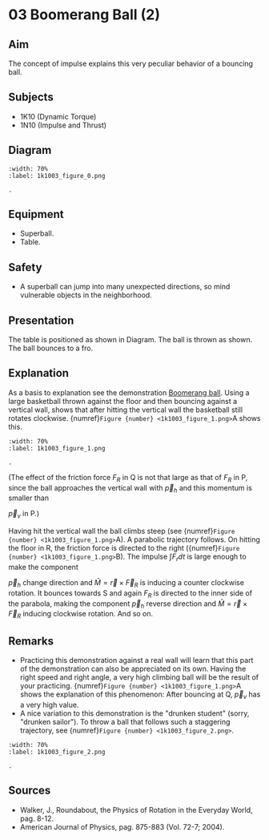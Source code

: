 # 03 Boomerang Ball (2)  
  
## Aim   
The concept of impulse explains this very peculiar behavior of a bouncing ball.    
  
## Subjects   
* 1K10 (Dynamic Torque) 
* 1N10 (Impulse and Thrust)   

## Diagram
   
```{figure} figures/figure_0.png
:width: 70%  
:label: 1k1003_figure_0.png  

. 
```
     
  
## Equipment   
 *  Superball. 
 *  Table.   
  
## Safety   
 
 *  A superball can jump into many unexpected directions, so mind vulnerable objects in the neighborhood.
    
  
## Presentation   
 The table is positioned as shown in Diagram. The ball is thrown as shown. The ball bounces to a fro.    
  
## Explanation   
As a basis to explanation see the demonstration [Boomerang ball](../1K1002%20Boomerang%20Ball/1K1002.md). Using a large basketball thrown against the floor and then bouncing against a vertical wall, shows that after hitting the vertical wall the basketball still rotates clockwise. {numref}`Figure {number} <1k1003_figure_1.png>`A shows this.    

```{figure} figures/figure_1.png
:width: 70%  
:label: 1k1003_figure_1.png  

. 
```

(The effect of the friction force $F_{R}$ in $\mathrm{Q}$ is not that large as that of $F_{R}$ in $\mathrm{P}$, since the ball approaches the vertical wall with $\vec{p}_{h}$ and this momentum is smaller than

$\vec{p}_{v}$ in P.)

Having hit the vertical wall the ball climbs steep (see {numref}`Figure {number} <1k1003_figure_1.png>`A). A parabolic trajectory follows. On hitting the floor in $\mathrm{R}$, the friction force is directed to the right ({numref}`Figure {number} <1k1003_figure_1.png>`B). The impulse $\int F_{r} d t$ is large enough to make the component

$\vec{p}_{h}$ change direction and $\bar{M}=\vec{r} \times \vec{F}_{R}$ is inducing a counter clockwise rotation. It bounces towards $\mathrm{S}$ and again $F_{R}$ is directed to the inner side of the parabola, making the component $\vec{p}_{h}$ reverse direction and $\bar{M}=\vec{r} \times \vec{F}_{R}$ inducing clockwise rotation. And so on.
  
## Remarks
- Practicing this demonstration against a real wall will learn that this part of the demonstration can also be appreciated on its own. Having the right speed and right angle, a very high climbing ball will be the result of your practicing. {numref}`Figure {number} <1k1003_figure_1.png>`A shows the explanation of this phenomenon: After bouncing at $\mathrm{Q}$, $\vec{p}_{v}$ has a very high value.
- A nice variation to this demonstration is the "drunken student" (sorry, "drunken sailor"). To throw a ball that follows such a staggering trajectory, see {numref}`Figure {number} <1k1003_figure_2.png>`.    
```{figure} figures/figure_2.png
:width: 70%  
:label: 1k1003_figure_2.png  

.
```
  
## Sources
 *  Walker, J., Roundabout, the Physics of Rotation in the Everyday World, pag. 8-12. 
 *  American Journal of Physics, pag. 875-883 (Vol. 72-7; 2004).
  